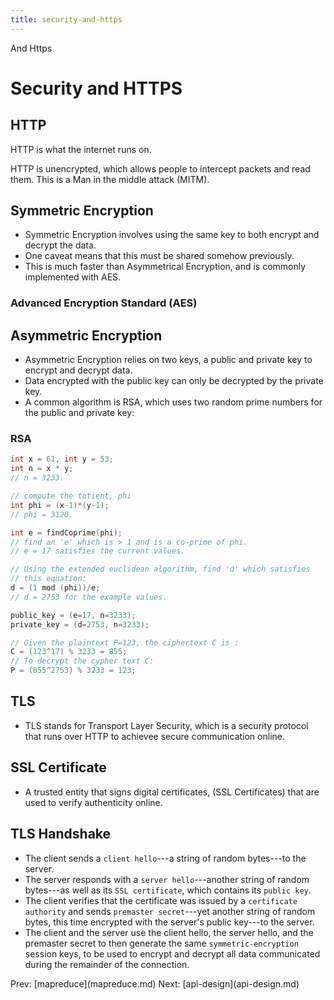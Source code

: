 ```yaml
---
title: security-and-https
---
```


And Https

# Security and HTTPS

## HTTP

HTTP is what the internet runs on.

HTTP is unencrypted, which allows people to intercept packets and read
them. This is a Man in the middle attack (MITM).

## Symmetric Encryption

- Symmetric Encryption involves using the same key to both encrypt and
  decrypt the data.
- One caveat means that this must be shared somehow previously.
- This is much faster than Asymmetrical Encryption, and is commonly
  implemented with AES.

### Advanced Encryption Standard (AES)

## Asymmetric Encryption

- Asymmetric Encryption relies on two keys, a public and private key
  to encrypt and decrypt data.
- Data encrypted with the public key can only be decrypted by the
  private key.
- A common algorithm is RSA, which uses two random prime numbers for
  the public and private key:

### RSA

```cpp
int x = 61, int y = 53;
int n = x * y;
// n = 3233.

// compute the totient, phi
int phi = (x-1)*(y-1);
// phi = 3120.

int e = findCoprime(phi);
// find an 'e' which is > 1 and is a co-prime of phi.
// e = 17 satisfies the current values.

// Using the extended euclidean algorithm, find 'd' which satisfies
// this equation:
d = (1 mod (phi))/e;
// d = 2753 for the example values.

public_key = (e=17, n=3233);
private_key = (d=2753, n=3233);

// Given the plaintext P=123, the ciphertext C is :
C = (123^17) % 3233 = 855;
// To decrypt the cypher text C:
P = (855^2753) % 3233 = 123;
```

## TLS

- TLS stands for Transport Layer Security, which is a security
  protocol that runs over HTTP to achievee secure communication
  online.

## SSL Certificate

- A trusted entity that signs digital certificates, (SSL Certificates)
  that are used to verify authenticity online.

## TLS Handshake

- The client sends a `client hello`---a string of random bytes---to
  the server.
- The server responds with a `server hello`---another string of random
  bytes---as well as its `SSL certificate`, which contains its
  `public key`.
- The client verifies that the certificate was issued by a
  `certificate authority` and sends `premaster secret`---yet another
  string of random bytes, this time encrypted with the server\'s
  public key---to the server.
- The client and the server use the client hello, the server hello,
  and the premaster secret to then generate the same
  `symmetric-encryption` session keys, to be used to encrypt and
  decrypt all data communicated during the remainder of the
  connection.

Prev: \[mapreduce](mapreduce.md) Next:
\[api-design](api-design.md)
